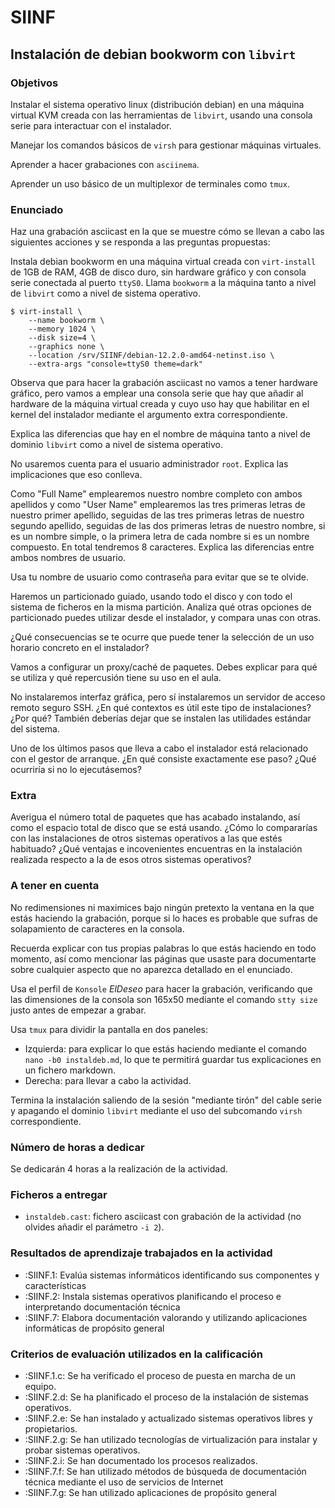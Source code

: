 # SIINF

## Instalación de debian bookworm con `libvirt`

### Objetivos

Instalar el sistema operativo linux (distribución debian) en una máquina
virtual KVM creada con las herramientas de `libvirt`, usando una consola
serie para interactuar con el instalador.

Manejar los comandos básicos de `virsh` para gestionar máquinas
virtuales.

Aprender a hacer grabaciones con `asciinema`.

Aprender un uso básico de un multiplexor de terminales como `tmux`.

### Enunciado

Haz una grabación asciicast en la que se muestre cómo se llevan a cabo
las siguientes acciones y se responda a las preguntas propuestas:

Instala debian bookworm en una máquina virtual creada con `virt-install`
de 1GB de RAM, 4GB de disco duro, sin hardware gráfico y con consola
serie conectada al puerto `ttyS0`. Llama `bookworm` a la máquina tanto a
nivel de `libvirt` como a nivel de sistema operativo.

    $ virt-install \
        --name bookworm \
        --memory 1024 \
        --disk size=4 \
        --graphics none \
        --location /srv/SIINF/debian-12.2.0-amd64-netinst.iso \
        --extra-args "console=ttyS0 theme=dark"



Observa que para hacer la grabación asciicast no vamos a tener hardware
gráfico, pero vamos a emplear una consola serie que hay que añadir al
hardware de la máquina virtual creada y cuyo uso hay que habilitar en el
kernel del instalador mediante el argumento extra correspondiente.

Explica las diferencias que hay en el nombre de máquina tanto a nivel de
dominio `libvirt` como a nivel de sistema operativo.

No usaremos cuenta para el usuario administrador `root`. Explica las
implicaciones que eso conlleva.

Como "Full Name" emplearemos nuestro nombre completo con ambos apellidos
y como "User Name" emplearemos las tres primeras letras de nuestro
primer apellido, seguidas de las tres primeras letras de nuestro segundo
apellido, seguidas de las dos primeras letras de nuestro nombre, si es
un nombre simple, o la primera letra de cada nombre si es un nombre
compuesto. En total tendremos 8 caracteres. Explica las diferencias
entre ambos nombres de usuario.

Usa tu nombre de usuario como contraseña para evitar que se te olvide.

Haremos un particionado guiado, usando todo el disco y con todo el
sistema de ficheros en la misma partición. Analiza qué otras opciones de
particionado puedes utilizar desde el instalador, y compara unas con
otras.

¿Qué consecuencias se te ocurre que puede tener la selección de un uso
horario concreto en el instalador?

Vamos a configurar un proxy/caché de paquetes. Debes explicar para qué
se utiliza y qué repercusión tiene su uso en el aula.

No instalaremos interfaz gráfica, pero sí instalaremos un servidor de
acceso remoto seguro SSH. ¿En qué contextos es útil este tipo de
instalaciones? ¿Por qué? También deberías dejar que se instalen las
utilidades estándar del sistema.

Uno de los últimos pasos que lleva a cabo el instalador está relacionado
con el gestor de arranque. ¿En qué consiste exactamente ese paso? ¿Qué
ocurriría si no lo ejecutásemos?

### Extra



Averigua el número total de paquetes que has acabado instalando, así
como el espacio total de disco que se está usando. ¿Cómo lo compararías
con las instalaciones de otros sistemas operativos a las que estés
habituado? ¿Qué ventajas e incovenientes encuentras en la instalación
realizada respecto a la de esos otros sistemas operativos?

### A tener en cuenta

No redimensiones ni maximices bajo ningún pretexto la ventana en la que
estás haciendo la grabación, porque si lo haces es probable que sufras
de solapamiento de caracteres en la consola.

Recuerda explicar con tus propias palabras lo que estás haciendo en todo
momento, así como mencionar las páginas que usaste para documentarte
sobre cualquier aspecto que no aparezca detallado en el enunciado.

Usa el perfil de `Konsole` _ElDeseo_ para hacer la grabación,
verificando que las dimensiones de la consola son 165x50 mediante el
comando `stty size` justo antes de empezar a grabar.

Usa `tmux` para dividir la pantalla en dos paneles:

- Izquierda: para explicar lo que estás haciendo mediante el comando
  `nano -b0 instaldeb.md`, lo que te permitirá guardar tus explicaciones
  en un fichero markdown.
- Derecha: para llevar a cabo la actividad.

Termina la instalación saliendo de la sesión "mediante tirón" del cable
serie y apagando el dominio `libvirt` mediante el uso del subcomando
`virsh` correspondiente.

### Número de horas a dedicar

Se dedicarán 4 horas a la realización de la actividad.

### Ficheros a entregar

- `instaldeb.cast`: fichero asciicast con grabación de la actividad (no
  olvides añadir el parámetro `-i 2`).

### Resultados de aprendizaje trabajados en la actividad

- :SIINF.1: Evalúa sistemas informáticos identificando sus componentes y
  características
- :SIINF.2: Instala sistemas operativos planificando el proceso e
  interpretando documentación técnica
- :SIINF.7: Elabora documentación valorando y utilizando aplicaciones
  informáticas de propósito general

### Criterios de evaluación utilizados en la calificación

- :SIINF.1.c: Se ha verificado el proceso de puesta en marcha de un
  equipo.
- :SIINF.2.d: Se ha planificado el proceso de la instalación de sistemas
  operativos.
- :SIINF.2.e: Se han instalado y actualizado sistemas operativos libres
  y propietarios.
- :SIINF.2.g: Se han utilizado tecnologías de virtualización para
  instalar y probar sistemas operativos.
- :SIINF.2.i: Se han documentado los procesos realizados.
- :SIINF.7.f: Se han utilizado métodos de búsqueda de documentación
  técnica mediante el uso de servicios de Internet
- :SIINF.7.g: Se han utilizado aplicaciones de propósito general
